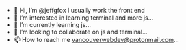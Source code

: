 - 👋 Hi, I’m @jeffgfox I usually work the front end
- 👀 I’m interested in learning terminal and more js...
- 🌱 I’m currently learning js...
- 💞️ I’m looking to collaborate on js and terminal...
- 📫 How to reach me vancouverwebdev@protonmail.com...

<!---
jeffgfox/jeffgfox is a ✨ special ✨ repository because its `README.md` (this file) appears on your GitHub profile.
You can click the Preview link to take a look at your changes.
--->
